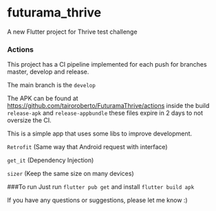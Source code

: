# futurama_thrive

A new Flutter project for Thrive test challenge

### Actions
This project has a CI pipeline implemented for each push for branches master, develop and release.

The main branch is the `develop`

The APK can be found at https://github.com/tairoroberto/FuturamaThrive/actions inside the build
`release-apk` and
`release-appbundle` these files expire in 2 days to not oversize the CI.

This is a simple app that uses some libs to improve development.

`Retrofit` (Same way that Android request with interface)

`get_it` (Dependency Injection)

`sizer` (Keep the same size on many devices)

###To run
Just run `flutter pub get` and install `flutter build apk`

If you have any questions or suggestions, please let me know :)